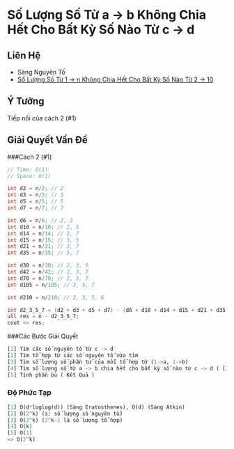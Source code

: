 # Số Lượng Số Từ a -> b Không Chia Hết Cho Bất Kỳ Số Nào Từ c -> d
## Liên  Hệ
* Sàng Nguyên Tố
* [Số Lượng Số Từ 1 -> n Không Chia Hết Cho Bất Kỳ Số Nào Từ 2 -> 10](https://kipalog.com/posts/1-So-Luong-So-Tu-1----n-Khong-Chia-Het-Cho-Bat-Ky-So-Nao-Tu-2----10)

## Ý Tưởng
Tiếp nối của cách 2 (#1)

## Giải Quyết Vấn Đề

###Cách 2 (#1)
```C++
// Time: O(1)
// Space: O(1)
```

```C++
int d2 = n/2; // 2
int d3 = n/3; // 3
int d5 = n/5; // 5
int d7 = n/7; // 7

int d6 = n/6; // 2, 3
int d10 = n/10; // 2, 5
int d14 = n/14; // 2, 7
int d15 = n/15; // 3, 5
int d21 = n/21; // 3, 7
int d35 = n/35; // 5, 7

int d30 = n/30; // 2, 3, 5
int d42 = n/42; // 2, 3, 7
int d70 = n/70; // 2, 5, 7
int d105 = n/105; // 3, 5, 7

int d210 = n/210; // 2, 3, 5, 6

int d2_3_5_7 = (d2 + d3 + d5 + d7) - (d6 + d10 + d14 + d15 + d21 + d35) + (d30 + d42 + d70 + d105) - d210; 
ull res = n - d2_3_5_7;
cout << res;
```

###Các Bước Giải Quyết

```python
[1] Tìm các số nguyên tố từ c -> d
[2] Tìm tổ hợp từ các số nguyên tố vừa tìm
[3] Tìm số lượng số phần tử của mỗi tổ hợp từ (1->a, 1->b)
[4] Tìm số lượng số từ a -> b chia hết cho bất kỳ số nào từ c -> d ( [1->b] - [1-a] )
[5] Tính phần bù ( Kết Quả )
```

### Độ Phức Tạp
```python
[1] O(d*loglog(d)) (Sàng Eratosthenes), O(d) (Sàng Atkin)
[2] O(2^k) (s: số lượng số nguyên tố)
[3] O(2^k) (2^k-1 là số lượng tổ hợp)
[4] O(k)
[5] O(1)
=> O(2^k)
```
